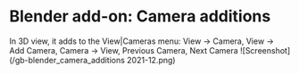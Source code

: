 # Blender add-on: Camera additions
In 3D view, it adds to the View|Cameras menu: View → Camera, View → Add Camera, Camera → View, Previous Camera, Next Camera
![Screenshot](/gb-blender_camera_additions 2021-12.png)
